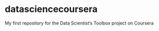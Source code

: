 datasciencecoursera
===================

My first repository for the Data Scientist’s Toolbox project on Coursera
